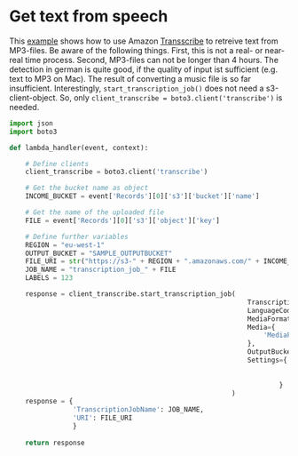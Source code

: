 # Get text from speech

This [example](https://github.com/Zirkonium88/AWS/blob/master/Lambda/TransScribeMP3/handler.py) shows how to use Amazon [Transscribe](https://aws.amazon.com/transcribe/?nc1=h_ls) to retreive text from MP3-files. Be aware of the following things. First, this is not a real- or near-real time process. Second, MP3-files can not be longer than 4 hours. The detection in german is quite good, if the quality of input ist sufficient (e.g. text to MP3 on Mac). The result of converting a music file is so far insufficient. 
Interestingly, `start_transcription_job()` does not need a s3-client-object. So, only `client_transcribe = boto3.client('transcribe')`
is needed. 

```python
import json
import boto3

def lambda_handler(event, context):

    # Define clients
    client_transcribe = boto3.client('transcribe')

    # Get the bucket name as object
    INCOME_BUCKET = event['Records'][0]['s3']['bucket']['name']

    # Get the name of the uploaded file
    FILE = event['Records'][0]['s3']['object']['key']

    # Define further variables
    REGION = "eu-west-1"
    OUTPUT_BUCKET = "SAMPLE_OUTPUTBUCKET"
    FILE_URI = str("https://s3-" + REGION + ".amazonaws.com/" + INCOME_BUCKET + "/" + FILE)
    JOB_NAME = "transcription_job_" + FILE
    LABELS = 123

    response = client_transcribe.start_transcription_job(
                                                            TranscriptionJobName = JOB_NAME,
                                                            LanguageCode = 'de-DE', # Change the langugae accordingly
                                                            MediaFormat = 'mp3',
                                                            Media={
                                                                'MediaFileUri': FILE_URI
                                                            },
                                                            OutputBucketName= OUTPUT_BUCKET,
                                                            Settings={
                                                                        'ShowSpeakerLabels': True,
                                                                        'MaxSpeakerLabels': LABELS,
                                                                    }
                                                        )
    response = {
                'TranscriptionJobName': JOB_NAME,
                'URI': FILE_URI   
                }
    
    return response
```
